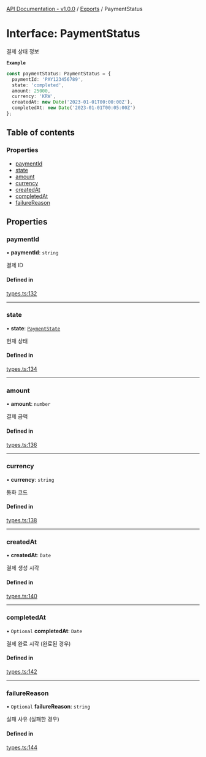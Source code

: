 [API Documentation - v1.0.0](../README.md) / [Exports](../modules.md) / PaymentStatus

# Interface: PaymentStatus

결제 상태 정보

**`Example`**

```typescript
const paymentStatus: PaymentStatus = {
  paymentId: 'PAY123456789',
  state: 'completed',
  amount: 25000,
  currency: 'KRW',
  createdAt: new Date('2023-01-01T00:00:00Z'),
  completedAt: new Date('2023-01-01T00:05:00Z')
};
```

## Table of contents

### Properties

- [paymentId](PaymentStatus.md#paymentid)
- [state](PaymentStatus.md#state)
- [amount](PaymentStatus.md#amount)
- [currency](PaymentStatus.md#currency)
- [createdAt](PaymentStatus.md#createdat)
- [completedAt](PaymentStatus.md#completedat)
- [failureReason](PaymentStatus.md#failurereason)

## Properties

### paymentId

• **paymentId**: `string`

결제 ID

#### Defined in

[types.ts:132](https://github.com/sysnet4admin/_Book_Claude-Code/blob/main/week3/Fri/code_doc_sync/src/api/types.ts#L132)

___

### state

• **state**: [`PaymentState`](../modules.md#paymentstate)

현재 상태

#### Defined in

[types.ts:134](https://github.com/sysnet4admin/_Book_Claude-Code/blob/main/week3/Fri/code_doc_sync/src/api/types.ts#L134)

___

### amount

• **amount**: `number`

결제 금액

#### Defined in

[types.ts:136](https://github.com/sysnet4admin/_Book_Claude-Code/blob/main/week3/Fri/code_doc_sync/src/api/types.ts#L136)

___

### currency

• **currency**: `string`

통화 코드

#### Defined in

[types.ts:138](https://github.com/sysnet4admin/_Book_Claude-Code/blob/main/week3/Fri/code_doc_sync/src/api/types.ts#L138)

___

### createdAt

• **createdAt**: `Date`

결제 생성 시각

#### Defined in

[types.ts:140](https://github.com/sysnet4admin/_Book_Claude-Code/blob/main/week3/Fri/code_doc_sync/src/api/types.ts#L140)

___

### completedAt

• `Optional` **completedAt**: `Date`

결제 완료 시각 (완료된 경우)

#### Defined in

[types.ts:142](https://github.com/sysnet4admin/_Book_Claude-Code/blob/main/week3/Fri/code_doc_sync/src/api/types.ts#L142)

___

### failureReason

• `Optional` **failureReason**: `string`

실패 사유 (실패한 경우)

#### Defined in

[types.ts:144](https://github.com/sysnet4admin/_Book_Claude-Code/blob/main/week3/Fri/code_doc_sync/src/api/types.ts#L144)
